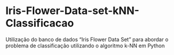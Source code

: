 # Iris-Flower-Data-set-kNN-Classificacao
Utilização do banco de dados “Iris Flower Data Set” para abordar o problema de classificação utilizando o algoritmo k-NN em Python
